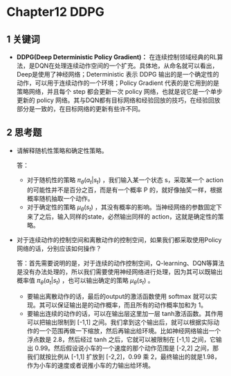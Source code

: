# Chapter12 DDPG

## 1 关键词

- **DDPG(Deep Deterministic Policy Gradient)：** 在连续控制领域经典的RL算法，是DQN在处理连续动作空间的一个扩充。具体地，从命名就可以看出，Deep是使用了神经网络；Deterministic 表示 DDPG 输出的是一个确定性的动作，可以用于连续动作的一个环境；Policy Gradient 代表的是它用到的是策略网络，并且每个 step 都会更新一次 policy 网络，也就是说它是一个单步更新的 policy 网络。其与DQN都有目标网络和经验回放的技巧，在经验回放部分是一致的，在目标网络的更新有些许不同。

## 2 思考题

- 请解释随机性策略和确定性策略。

  答：

  - 对于随机性的策略 $\pi_\theta(a_t|s_t)$ ，我们输入某一个状态 s，采取某一个 action 的可能性并不是百分之百，而是有一个概率 P 的，就好像抽奖一样，根据概率随机抽取一个动作。
  - 对于确定性的策略 $\mu_{\theta}(s_t)$ ，其没有概率的影响。当神经网络的参数固定下来了之后，输入同样的state，必然输出同样的 action，这就是确定性的策略。

- 对于连续动作的控制空间和离散动作的控制空间，如果我们都采取使用Policy网络的话，分别应该如何操作？

  答：首先需要说明的是，对于连续的动作控制空间，Q-learning、DQN等算法是没有办法处理的，所以我们需要使用神经网络进行处理，因为其可以既输出概率值 $\pi_\theta(a_t|s_t)$ ，也可以输出确定的策略 $\mu_{\theta}(s_t)$ 。

  - 要输出离散动作的话，最后的output的激活函数使用 softmax 就可以实现。其可以保证输出是的动作概率，而且所有的动作概率加和为 1。
  - 要输出连续的动作的话，可以在输出层这里加一层 tanh激活函数。其作用可以把输出限制到 [-1,1] 之间。我们拿到这个输出后，就可以根据实际动作的一个范围再做一下缩放，然后再输出给环境。比如神经网络输出一个浮点数是 2.8，然后经过 tanh 之后，它就可以被限制在 [-1,1] 之间，它输出 0.99。然后假设说小车的一个速度的那个动作范围是 [-2,2] 之间，那我们就按比例从 [-1,1] 扩放到 [-2,2]，0.99 乘 2，最终输出的就是1.98，作为小车的速度或者说推小车的力输出给环境。

